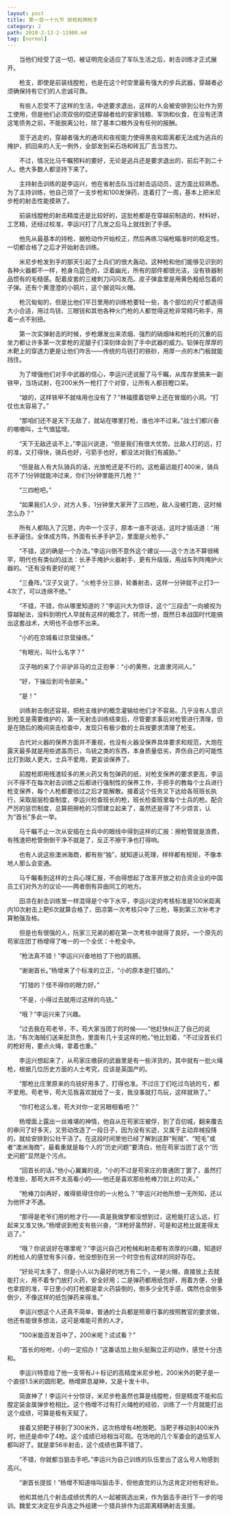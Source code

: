 ```yaml
---
layout: post
title: 第一百一十九节 排枪和神枪手
category: 2
path: 2010-2-13-2-11900.md
tag: [normal]
---
```


　　当他们经受了这一切，被证明完全适应了军队生活之后，射击训练才正式展开。

　　枪支，即使是前装线膛枪，也是在这个时空里最有强大的步兵武器，穿越者必须确保持有它们的人忠诚可靠。

　　有些人忍受不了这样的生活，中途要求退出，这样的人会被安排到公社作为劳工使用，但是他们必须双倍的偿还穿越者给的安家钱粮、军饷和伙食，在没有还清这笔债务之前，不能脱离公社，除了基本口粮外没有任何的报酬。

　　至于逃走的，穿越者强大的通讯和夜视能力使得黑夜和距离都无法成为逃兵的掩护，抓回来的人无一例外，全部发到采石场和砖瓦厂去当苦力。

　　不过，情况比马千瞩预料的要好，无论是逃兵还是要求退出的，前后不到二十人。绝大多数人都坚持下来了。

　　主持射击训练的是李运兴，他在省射击队当过射击运动员，这方面比较熟悉。为了主持训练，他自己领了一支步枪和100发弹药，连着打了一周，基本上把米尼步枪的射击性能摸熟了。

　　前装线膛枪的射击精度还是比较好的，这批枪都是在穿越前制造的，材料好，工艺精，还经过校准，李运兴打了几发之后马上就找到了手感。

　　他先从最基本的持枪、据枪动作开始校正，然后再练习端枪瞄准时的稳定性。一切都合格了之后才开始射击训练。

　　米尼步枪发到手的那天引起了士兵们的很大轰动，这种枪和他们能够见识到的各种火器都不一样，枪身乌蓝色的，泛着幽光，所有的部件都很光洁，没有铁器制品惯有的毛糙感。配着皮套的三棱刺刀闪闪发亮。皮子弹盒里是用黄色粗纸包着的子弹。还有个黄澄澄的小铜片，这个据说叫火帽。

　　枪沉甸甸的，但是比他们平日里用的训练枪要轻一些，各个部位的尺寸都造得大小合适，用过鸟铳、三眼铳和其他各种火门枪的人都觉得这枪非常精巧称手，用着一点不别扭。

　　第一次实弹射击的时候，步枪爆发出来浓烟、强烈的硝烟味和枪托的沉重的后坐力都让许多第一次拿枪的泥腿子们深刻体会到了手中武器的威力。铅弹在厚厚的木靶上的穿透力更是让他们咋舌——传统的鸟铳打的铁砂，用厚一点的木门板就能挡住。

　　为了增强他们对手中武器的信心，李运兴还说服了马千瞩，从库存里搞来一副铁甲，当场试射，在200米外一枪打了个对穿，让所有人都目瞪口呆。

　　“娘的，这样铁甲不就啥用也没有了？”林福摸着铠甲上还在冒烟的小洞。“打仗也太容易了。”

　　“那咱们还不是天下无敌了，就站在哪里打枪，谁也冲不过来。”战士们都兴奋的嗷嗷叫，士气值猛增。

　　“天下无敌还谈不上，”李运兴说道，“但是我们有很大优势。比敌人打的远，打的准，又打得快，骑兵也好，弓箭手也好，都没法对我们有威胁。”

　　“但是敌人有大队骑兵的话，光放枪还是不行的。这枪最远能打400米，骑兵花不了1分钟就能冲过来，你们1分钟里能开几枪？”

　　“三四枪吧。”

　　“如果我们人少，对方人多，1分钟里大家开了三四枪，敌人没被打跑，这时候怎么办？”

　　所有人都陷入了沉思，内中一个汉子，原本一直不说话，这时才插话道：“用长矛逼住。全体成方阵，外面有长矛手护卫，里面是火枪手。”

　　“不错，这的确是一个办法。”李运兴倒不意外这个建议——这个方法不算很稀罕，明代也有类似的战法：长矛手掩护火器射手，更有升级版，用战车列阵掩护火器的。“还有没有更好的呢？”

　　“三叠阵。”汉子又说了，“火枪手分三排，轮番射击，这样一分钟就不止打3—4次了，可以连绵不绝。”

　　“不错，不错，你从哪里知道的？”李运兴大为惊讶，这个“三段击”一向被视为穿越秘法，没料到明代人早就有这样的概念了。转而一想，既然日本战国时代能搞出这套战术，大明也不会想不出来。

　　“小的在京城看过京营操练。”

　　“有眼光，叫什么名字？”

　　汉子啪的来了个非驴非马的立正抱拳：“小的黄熊，北直隶河间人。”

　　“好，下操后到司令部来。”

　　“是！”

　　训练射击倒还容易，把枪支维护的概念灌输给他们才不容易。几乎没有人意识到枪支是需要维护的，第一天射击训练结束后，尽管要求事后对枪管进行清理，但是在随后的晚间突击检查中，发现只有极少数的士兵按要求清理了枪支。

　　古代对火器的保养方面并不重视，也没有火器没保养具体要求和规范，大炮在露天最多就是用些遮盖而已，鸟铳之类的东西，本身质量低劣，弄伤自己的可能性比打到敌人更大，士兵不爱用，更妄谈保养了。

　　前膛枪即用残渣较多的黑火药又有包弹药的纸，对枪支保养的要求更高，李运兴不得不在每次射击训练之后都进行强制性的保养工作，手把手的教每个士兵进行枪支保养，每个人枪都要验过之后才能解散。接着这个任务又下达给各班班长执行，采取层层检查制度，李运兴检查班长的枪，班长检查班里每个士兵的枪。配合严厉的惩罚制度，总算把擦枪的习惯建立起来了，虽然还是得了不少烦言，认为“首长”多此一举。

　　马千瞩不止一次从安插在士兵中的眼线中得到这样的汇报：擦枪管就是浪费，有残渣把枪管倒倒干净不就是了，反正不擦干净也打得响。

　　也有人说这些澳洲海商，都有些“独”，就知道认死理，样样都有规矩，不像本地人那么会变通。

　　马千瞩看到这样的士兵心理汇报，不由得想起了改革开放之初合资企业的中国员工们对外方的议论——两者倒有异曲同工的地方。

　　田凉在射击训练里一样混得是个中下水平，李运兴定的考核标准是100米距离内10次射击上靶6次就算合格了，田凉第一次考核只中了三枪，等到第三次补考才算勉强及格。

　　但是也有很强的人，阮家三兄弟的都在第一次考核中就得了良好。一个原先的苟家庄团丁杨增得了唯一的一个全优：十枪全中。

　　“枪法真不错！”李运兴兴奋地拍了下他的肩膀。

　　“谢谢首长。”杨增来了个标准的立正，“小的原本是打猎的。”

　　“打猎的？怪不得你的眼力好。”

　　“不是，小得过去就用过这样的鸟铳。”

　　“哦？”李运兴来了兴趣。

　　“过去我在苟老爷，不，苟大家当团丁的时候——”他赶快纠正了自己的说法，“有次海贼们送来批货色，里面有几十支这样的枪。”他比划着，“不过没首长们的枪好用，要点火绳，拿着也重。”

　　李运兴想起来了，从苟家庄缴获的武器里是有一些洋货的，其中就有一批火绳枪，根据几位历史方面的人士考究，应该是英国产的。

　　“那枪比庄里原来的鸟铳好用多了，打得也准。不过庄丁们吃过鸟铳的亏，都不爱用。苟老爷，苟大见我喜欢就给了一支，我没事就打鸟玩，这样就熟了。”

　　“你打枪这么准，苟大对你一定另眼相看吧？”

　　杨增面上露出一丝难堪的神情，他自从在苟家庄被俘，到了百仞城，翻来覆去的审问了好多天，又劳动改造了一段日子，因为没有劣迹，又属于主动弃械投降的，就给安排到公社干活了。在这段时间里他已经了解到这群“髡贼”、“短毛”或者“澳洲海商”，最看重就是每个人的“历史问题”要清白，他在苟家当团丁这个“历史问题”显然是个污点。

　　“回首长的话，”他小心翼翼的说，“小的不过是苟家庄的普通团丁罢了，虽然打枪准些，那苟大并不太高看小的——他还是喜欢那些枪棒刀剑上的功夫。”

　　“枪棒刀剑再好，难得抵得住你的一火枪么？”李运兴对他所想一无所知，还以为他怀才不遇。

　　“那得是老爷们用的枪才行——真是我做梦都没想到过，这枪能打这么远，打起来又准又快。”杨增说到枪支有些兴奋，“洋枪好虽然好，可是和这枪比就差得太远了。”

　　“哦？你说说好在哪里呢？”李运兴自己对枪械和射击都有浓厚的兴趣，知道好的枪给人的感觉有多兴奋，他没想到在另一个时空也有这样的同好存在。

　　“好处可太多了，但是小人以为最好的地方有二个，一是火帽，直接放上去就能打火，用不着专门放打火药，安全好用；二是弹药都用纸包好，用着方便，分量也拿捏的准，平日里小的打枪都是拿火药袋倒的，倒多少全凭手感，偶然也会倒多倒少，不像这样的纸包弹药来得准。”

　　李运兴想这个人还真不简单，普通的士兵都是照章行事的按照教官的要求做，他还有能很多想法，这可是难能可贵的人才。

　　“100米能百发百中了，200米呢？试试看？”

　　“首长的吩咐，小的一定招办！”这番话加上抬头挺胸立正的动作，感觉十分违和。

　　李运兴特意给了他一支带有J＋标记的高精度米尼步枪，200米外的靶子是一个直径1.5米的圆形靶。杨增屏息凝神，又是十发十中。

　　简直神了！李运兴十分惊讶，米尼步枪虽然也算是线膛枪，但是精度不能和后膛定装金属弹步枪相比。这个杨增不过有打火绳枪的经验，训练了一个月就能打出这个成绩，可算是极有天赋了。

　　接着又把靶子移到了300米外，这次杨增有4枪脱靶。当靶子移动到400米外时，他还是命中了4枪。这个成绩已经相当可观。在场地的几个军委会的退伍军人都叫好了。就是拿56半射击，这个成绩也算不错了。

　　“不错，你就都当狙击手吧。”李运兴为自己训练的队伍里出了这么号人物感到高兴。

　　“谢首长提拔！”杨增不知道啥叫狙击手，但他直觉的认为这肯定对他有好处。

　　他和其他几个射击成绩优秀的人一起被挑选出来，作为狙击手进行下一步的培训。魏爱文决定在步兵连之外组建一个猎兵排作为远距离精确射击支援。
